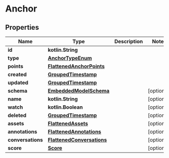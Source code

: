 
# Anchor

## Properties
Name | Type | Description | Notes
------------ | ------------- | ------------- | -------------
**id** | **kotlin.String** |  | 
**type** | [**AnchorTypeEnum**](AnchorTypeEnum) |  | 
**points** | [**FlattenedAnchorPoints**](FlattenedAnchorPoints) |  | 
**created** | [**GroupedTimestamp**](GroupedTimestamp) |  | 
**updated** | [**GroupedTimestamp**](GroupedTimestamp) |  | 
**schema** | [**EmbeddedModelSchema**](EmbeddedModelSchema) |  |  [optional]
**name** | **kotlin.String** |  |  [optional]
**watch** | **kotlin.Boolean** |  |  [optional]
**deleted** | [**GroupedTimestamp**](GroupedTimestamp) |  |  [optional]
**assets** | [**FlattenedAssets**](FlattenedAssets) |  |  [optional]
**annotations** | [**FlattenedAnnotations**](FlattenedAnnotations) |  |  [optional]
**conversations** | [**FlattenedConversations**](FlattenedConversations) |  |  [optional]
**score** | [**Score**](Score) |  |  [optional]



